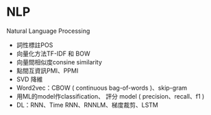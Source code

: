 # NLP
Natural Language Processing
* 詞性標註POS
* 向量化方法TF-IDF 和 BOW
* 向量間相似度consine similarity
* 點間互資訊PMI、PPMI
* SVD 降維
* Word2vec：CBOW ( continuous bag-of-words )、skip-gram 
* 用ML的model作classification、 評分 model ( precision、recall、f1 )
* DL：RNN、Time RNN、RNNLM、梯度裁剪、LSTM
